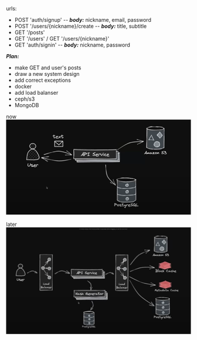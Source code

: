 urls:
 + POST 'auth/signup' -- ***body:*** nickname, email, password 
 + POST '/users/{nickname}/create -- ***body:*** title, subtitle
 + GET '/posts' 
 + GET '/users' / GET '/users/{nickname}'
 + GET 'auth/signin' -- ***body:*** nickname, password

***Plan:***
 + make GET and user's posts
 + draw a new system design
 + add correct exceptions 
 + docker
 + add load balanser
 + ceph/s3
 + MongoDB

now
![1](img/systemDesignV1.png)

later
![2](img/systemDesignV2.png)